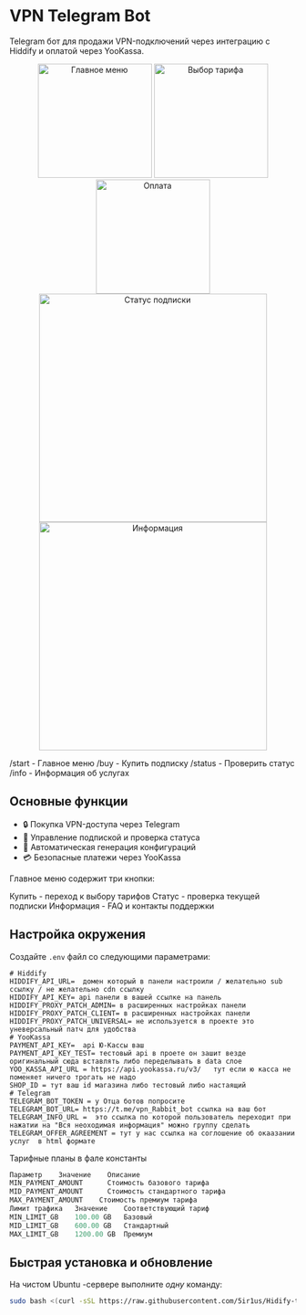 # VPN Telegram Bot

Telegram бот для продажи VPN-подключений через интеграцию с Hiddify и оплатой через YooKassa.

<div align="center">
  <img src="https://github.com/user-attachments/assets/19d16ff7-49f5-4d08-8a98-3ccaef7c83ba" width="200" alt="Главное меню">
  <img src="https://github.com/user-attachments/assets/4d978b1f-8e4c-4ee6-84bc-fe035e3bbb19" width="200" alt="Выбор тарифа">
  <img src="https://github.com/user-attachments/assets/5329d836-e71c-4f3e-bea8-7bf31b7cda2f" width="200" alt="Оплата">
  <br>
  <img src="https://github.com/user-attachments/assets/8911cd98-e84f-4bf6-813d-ce9c9ee14cee" width="400" alt="Статус подписки">
  <img src="https://github.com/user-attachments/assets/6abf7ca9-90fa-417b-9f51-77a163145318" width="400" alt="Информация">
</div>
 

/start - Главное меню
/buy - Купить подписку
/status - Проверить статус
/info - Информация об услугах

## Основные функции
- 🔒 Покупка VPN-доступа через Telegram
- 📆 Управление подпиской и проверка статуса
- 📲 Автоматическая генерация конфигураций
- 💳 Безопасные платежи через YooKassa

Главное меню содержит три кнопки:

Купить - переход к выбору тарифов
Статус - проверка текущей подписки
Информация - FAQ и контакты поддержки

## Настройка окружения
Создайте `.env` файл со следующими параметрами:

```env
# Hiddify
HIDDIFY_API_URL=  домен который в панели настроили / желательно sub ссылку / не желательно cdn ссылку
HIDDIFY_API_KEY= api панели в вашей ссылке на панель 
HIDDIFY_PROXY_PATCH_ADMIN= в расширенных настройках панели 
HIDDIFY_PROXY_PATCH_CLIENT= в расширенных настройках панели 
HIDDIFY_PROXY_PATCH_UNIVERSAL= не используется в проекте это уневерсальный патч для удобства 
# YooKassa
PAYMENT_API_KEY=  api Ю-Кассы ваш 
PAYMENT_API_KEY_TEST= тестовый api в проете он зашит везде оригинальный сюда вставлять либо переделывать в data слое 
YOO_KASSA_API_URL = https://api.yookassa.ru/v3/   тут если ю касса не поменяет ничего трогать не надо 
SHOP_ID = тут ваш id магазина либо тестовый либо настаящий 
# Telegram
TELEGRAM_BOT_TOKEN = у Отца ботов попросите 
TELEGRAM_BOT_URL= https://t.me/vpn_Rabbit_bot ссылка на ваш бот  
TELEGRAM_INFO_URL =  это ссылка по которой пользователь переходит при нажатии на "Вся неоходимая информация" можно группу сделать 
TELEGRAM_OFFER_AGREEMENT = тут у нас ссылка на соглошение об окаазании услуг  в html формате 
```

Тарифные планы в фале константы

```kotlin
Параметр	Значение	Описание
MIN_PAYMENT_AMOUNT	 	Стоимость базового тарифа
MID_PAYMENT_AMOUNT	 	Стоимость стандартного тарифа
MAX_PAYMENT_AMOUNT	  Стоимость премиум тарифа
Лимит трафика	Значение	Соответствующий тариф
MIN_LIMIT_GB	100.00 GB	Базовый  
MID_LIMIT_GB	600.00 GB	Стандартный  
MAX_LIMIT_GB	1200.00 GB	Премиум  
```
## Быстрая установка и обновление

На чистом Ubuntu -сервере выполните _одну_ команду:

```bash
sudo bash <(curl -sSL https://raw.githubusercontent.com/5ir1us/Hidify-telegram-bot-vpn/main/install.sh)
```





